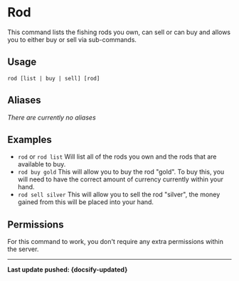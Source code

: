 # Rod
This command lists the fishing rods you own, can sell or can buy and allows you to either buy or sell via sub-commands.

## Usage
`rod [list | buy | sell] [rod]`

## Aliases
*There are currently no aliases*

## Examples
- `rod` or `rod list` Will list all of the rods you own and the rods that are available to buy.
- `rod buy gold` This will allow you to buy the rod "gold". To buy this, you will need to have the correct amount of currency currently within your hand.
- `rod sell silver` This will allow you to sell the rod "silver", the money gained from this will be placed into your hand.

## Permissions
For this command to work, you don't require any extra permissions within the server. 

----

**Last update pushed: {docsify-updated}**